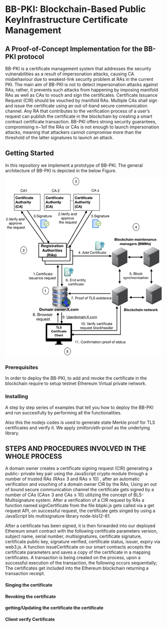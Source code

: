 # BB-PKI: Blockchain-Based Public KeyInfrastructure Certificate Management

## A Proof-of-Concept Implementation for the BB-PKI protocol

BB-PKI is a certificate  management  system  that  addresses  the  security vulnerabilities as a result of impersonation attacks, causing CA misbehaviour due to weakest-link security problem at RAs in the  current  PKI.  The  main  aim  of  BB-PKI  is  not  to  detect impersonation  attacks  against  RAs;  rather,  it  prevents such attacks from happening by imposing manifold RAs as well as CAs to vouch and sign the certificates. Certificate Issuance Request (CIR) should be vouched by manifold RAs. Multiple CAs shall sign and issue the certificate  using  an  out-of-band  secure  communication  channel. Any  RA  that  contributes  to  the  verification  process  of  a  user’s request can publish the certificate in the blockchain by creating a  smart  contract  certificate  transaction.  BB-PKI  offers  strong security  guarantees,  compromising n−1of  the  RAs  or  CAs is  not  enough  to  launch  impersonation  attacks,  meaning  that attackers  cannot  compromise  more  than  the  threshold  of  the latter  signatures  to  launch  an  attack.

## Getting Started

In this repository we implement a prototype of BB-PKI. The general architecture of BB-PKI is depicted in the below Figure.

![General Framework of BB-PKI](Figs/BBPKI.jpg)

### Prerequisites

In order to deploy the BB-PKI, to add and revoke the certificate in the blockchain require to setup testnet Ethereum Virtual private network. 

### Installing

A step by step series of examples that tell you how to deploy the BB-PKI and run succesifully by performing all the functionalities. 

Also this the nodejs codes is used to generate state Merkle proof for TLS certificates and verify it. We apply zmitton/eth-proof as the underlying library.

## STEPS AND PROCEDURES INVOLVED IN THE WHOLE PROCESS
A domain owner creates a certificate signing request (CIR) generating a public- private key pair using the JavaScript crypto module through a number of trusted RAs (RAs≥ 3 and RAs ≤ 10) , after an automatic verification and vouching of a domain owner CIR by the RAs, Using an out of bound secure communication channel the certificate gets signed by a number of CAs (CAs≥ 3 and CAs ≤ 10) utilizing the concept of BLS-Multisignature system. After a verification of a CIR request by RAs a function named signCertificate from the file bbpki.js gets called via a get request API, on successful request, the certificate gets singed by using a JavaScript bls multisignature library node-bls12-81.

After a certificate has been signed, it is then forwarded into our deployed Ethereum smart contract with the following certificate parameters version, subject name, serial number, multisignatures, certificate signature, certificate public key, signature verified, certificate status, issuer, expiry via web3.js. A function issueCertificate on our smart contracts accepts the certificate parameters and saves a copy of the certificate in a mapping certificates. A transaction is being created on the process, upon a successful execution of the transaction, the following occurs sequentially;
 The certificates get included into the Ethereum blockchain returning a transaction receipt.



 #### Singing the certificate 
 
 #### Revoking the certificate 
 
#### getting/Updating the certificate the certificate 

#### Client verify Certificate
 
